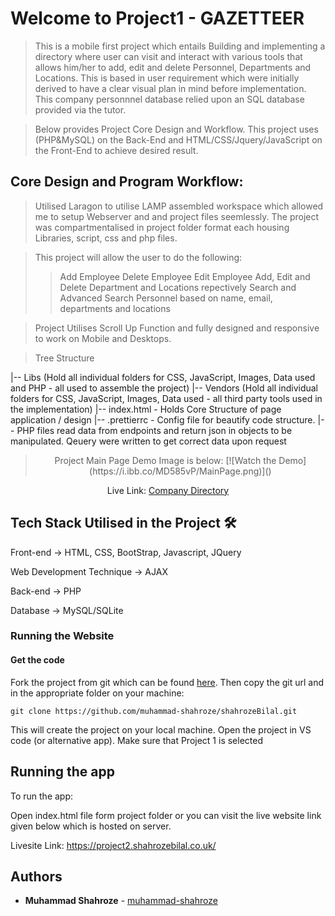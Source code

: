# Welcome to Project1 - GAZETTEER

> This is a mobile first project which entails Building and implementing a directory where user can visit and interact with various tools that allows him/her to add, edit and delete Personnel, Departments and Locations. This is based in user requirement which were initially derived to have a clear visual plan in mind before implementation. This company personnnel database relied upon an SQL database provided via the tutor.

> Below provides Project Core Design and Workflow. This project uses (PHP&MySQL) on the Back-End and HTML/CSS/Jquery/JavaScript on the Front-End to achieve desired result.

## Core Design and Program Workflow:

> Utilised Laragon to utilise LAMP assembled workspace which allowed me to setup Webserver and and project files seemlessly.
> The project was compartmentalised in project folder format each housing Libraries, script, css and php files.

> This project will allow the user to do the following:
>
> > Add Employee
> > Delete Employee
> > Edit Employee
> > Add, Edit and Delete Department and Locations repectively
> > Search and Advanced Search Personnel based on name, email, departments and locations

> Project Utilises Scroll Up Function and fully designed and responsive to work on Mobile and Desktops.

> Tree Structure

|-- Libs (Hold all individual folders for CSS, JavaScript, Images, Data used and PHP - all used to assemble the project)
|-- Vendors (Hold all individual folders for CSS, JavaScript, Images, Data used - all third party tools used in the implementation)
|-- index.html - Holds Core Structure of page application / design
|-- .prettierrc - Config file for beautify code structure.
|-- PHP files read data from endpoints and return json in objects to be manipulated. Qeuery were written to get correct data upon request

> <p align="center">  Project Main Page Demo Image is below: 
> [![Watch the Demo](https://i.ibb.co/MD585vP/MainPage.png)]()

  </p>
<p align="center"> Live Link: <a href="https://project2.shahrozebilal.co.uk/" alt="Company Directory"/>Company Directory</a></p>

## Tech Stack Utilised in the Project 🛠️

<p> Front-end -> HTML, CSS, BootStrap, Javascript, JQuery</p>
<p> Web Development Technique -> AJAX </p>
<p> Back-end -> PHP </p>
<p> Database -> MySQL/SQLite </p>

### Running the Website

#### Get the code

Fork the project from git which can be found [here](https://github.com/muhammad-shahroze/shahrozeBilal.git). Then copy the git url and in the appropriate folder on your machine:

```
git clone https://github.com/muhammad-shahroze/shahrozeBilal.git
```

This will create the project on your local machine. Open the project in VS code (or alternative app). Make sure that Project 1 is selected

## Running the app

To run the app:

Open index.html file form project folder or you can visit the live website link given below which is hosted on server.

Livesite Link: https://project2.shahrozebilal.co.uk/

## Authors

- **Muhammad Shahroze** - [muhammad-shahroze](https://github.com/muhammad-shahroze)
